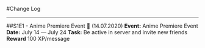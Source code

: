 #Change Log

---

##S1E1 - Anime Premiere Event :gift: (14.07.2020)
**Event:** Anime Premiere Event
**Date:** July 14 — July 24
**Task:** Be active in server and invite new friends
**Reward** 100 XP/message
